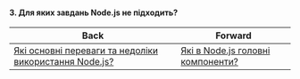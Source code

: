 #### 3. Для яких завдань Node.js не підходить?



| Back | Forward |
|---|---|
| [Які основні переваги та недоліки використання Node.js?](/ua/junior/nodejs/what-are-the-main-advantages-and-disadvantages-of-using-nodejs.md)  | [Які в Node.js головні компоненти?](/ua/junior/nodejs/what-are-the-main-components-in-nodejs.md) |